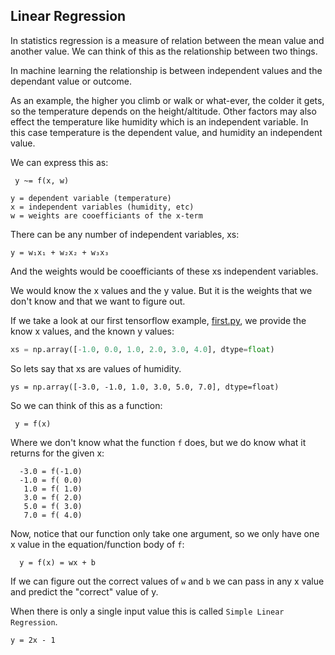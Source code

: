 ## Linear Regression
In statistics regression is a measure of relation between the mean value and
another value. We can think of this as the relationship between two things.

In machine learning the relationship is between independent values and the
dependant value or outcome.

As an example, the higher you climb or walk or what-ever, the colder it gets, so
the temperature depends on the height/altitude. Other factors may also effect
the temperature like humidity which is an independent variable.
In this case temperature is the dependent value, and humidity an independent
value.

We can express this as:
```
 y ~= f(x, w)

y = dependent variable (temperature)
x = independent variables (humidity, etc)
w = weights are cooefficiants of the x-term
```
There can be any number of independent variables, xs: 
```
y = w₁x₁ + w₂x₂ + w₃x₃
```
And the weights would be cooefficiants of these xs independent variables.

We would know the x values and the y value. But it is the weights that we don't
know and that we want to figure out.

If we take a look at our first tensorflow example,
[first.py](../tensor-flow/src/first.py), we provide the know x values, and the
known y values:
```python
xs = np.array([-1.0, 0.0, 1.0, 2.0, 3.0, 4.0], dtype=float)
```
So lets say that xs are values of humidity.
```
ys = np.array([-3.0, -1.0, 1.0, 3.0, 5.0, 7.0], dtype=float)
```
So we can think of this as a function:
```
 y = f(x)
```
Where we don't know what the function `f` does, but we do know what it returns
for the given x:
```
  -3.0 = f(-1.0)
  -1.0 = f( 0.0)
   1.0 = f( 1.0)
   3.0 = f( 2.0)
   5.0 = f( 3.0)
   7.0 = f( 4.0)
```
Now, notice that our function only take one argument, so we only have one x
value in the equation/function body of `f`:
```
  y = f(x) = wx + b
```
If we can figure out the correct values of `w` and `b` we can pass in any x
value and predict the "correct" value of y.

When there is only a single input value this is called
`Simple Linear Regression`.
```
y = 2x - 1
```
